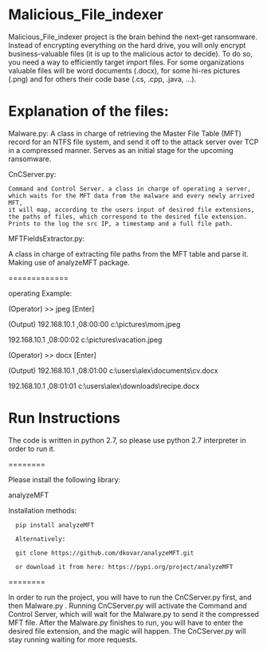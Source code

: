 # Malicious_File_indexer

Malicious_File_indexer project is the brain behind the next-get ransomware. Instead of encrypting everything on the hard drive, you will only encrypt business-valuable files (it is up to the malicious actor to decide). To do so, you need a way to efficiently target import files. For some organizations valuable files will be word documents (.docx), for some hi-res pictures (.png) and for others their code base (.cs, .cpp, .java, …).

# Explanation of the files:

 Malware.py:
    A class in charge of retrieving the Master File Table (MFT) record for an NTFS file system,
    and send it off to the attack server over TCP in a compressed manner.
    Serves as an initial stage for the upcoming ransomware.
 
 CnCServer.py:
 
    Command and Control Server. a class in charge of operating a server, which waits for the MFT data from the malware and every newly arrived MFT,
    it will map, according to the users input of desired file extensions, the paths of files, which correspond to the desired file extension.
    Prints to the log the src IP, a timestamp and a full file path.
 
 MFTFieldsExtractor.py:
 
 A class in charge of extracting file paths from the MFT table and parse it. Making use of analyzeMFT package.
 
 =============
 
 operating Example:
 
 
  (Operator) >> jpeg [Enter]
  
  (Output) 192.168.10.1 ,08:00:00 c:\pictures\mom.jpeg
  
  192.168.10.1 ,08:00:02 c:\pictures\vacation.jpeg
  
  (Operator) >> docx [Enter]
  
  (Output) 192.168.10.1 ,08:01:00 c:\users\alex\documents\cv.docx
  
  192.168.10.1 ,08:01:01 c:\users\alex\downloads\recipe.docx

 #  Run Instructions
  The code is written in python 2.7, so please use python 2.7 interpreter in order to run it.
  
  ========
  
  Please install the following library:
  
  analyzeMFT
  
  Installation methods:
  
      pip install analyzeMFT
      
      Alternatively:
      
      git clone https://github.com/dkovar/analyzeMFT.git
      
      or download it from here: https://pypi.org/project/analyzeMFT 
  
  ========
  
  In order to run the project, you will have to run the CnCServer.py first, and then Malware.py .
  Running CnCServer.py will activate the Command and Control Server, which will wait for the Malware.py to send it the compressed MFT file.
  After the Malware.py finishes to run, you will have to enter the desired file extension, and the magic will happen.
  The CnCServer.py will stay running waiting for more requests.
